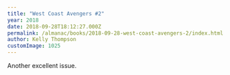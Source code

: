 ```yaml
---
title: "West Coast Avengers #2"
year: 2018
date: 2018-09-28T18:12:27.000Z
permalink: /almanac/books/2018-09-28-west-coast-avengers-2/index.html
author: Kelly Thompson
customImage: 1025
---
```


Another excellent issue.